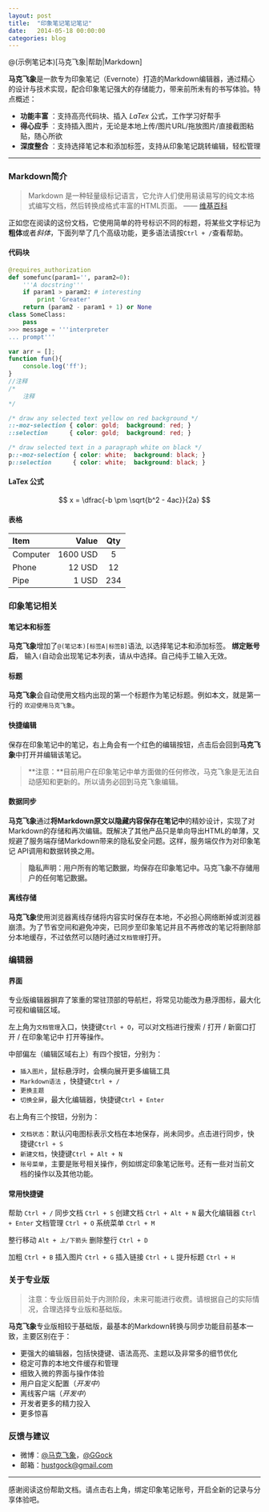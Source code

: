 ```yaml
---
layout: post
title:  "印象笔记笔记笔记"
date:   2014-05-18 00:00:00
categories: blog
---
```




@(示例笔记本)[马克飞象|帮助|Markdown]

**马克飞象**是一款专为印象笔记（Evernote）打造的Markdown编辑器，通过精心的设计与技术实现，配合印象笔记强大的存储能力，带来前所未有的书写体验。特点概述：
 
- **功能丰富** ：支持高亮代码块、插入 *LaTex* 公式，工作学习好帮手
- **得心应手** ：支持插入图片，无论是本地上传/图片URL/拖放图片/直接截图粘贴，随心所欲
- **深度整合** ：支持选择笔记本和添加标签，支持从印象笔记跳转编辑，轻松管理

-------------------

### Markdown简介

> Markdown 是一种轻量级标记语言，它允许人们使用易读易写的纯文本格式编写文档，然后转换成格式丰富的HTML页面。    —— [维基百科](https://zh.wikipedia.org/wiki/Markdown)

正如您在阅读的这份文档，它使用简单的符号标识不同的标题，将某些文字标记为**粗体**或者*斜体*，下面列举了几个高级功能，更多语法请按`Ctrl + /`查看帮助。 

#### 代码块
``` python
@requires_authorization
def somefunc(param1='', param2=0):
    '''A docstring'''
    if param1 > param2: # interesting
        print 'Greater'
    return (param2 - param1 + 1) or None
class SomeClass:
    pass
>>> message = '''interpreter
... prompt'''
```

```js
var arr = [];
function fun(){
	console.log('ff');
}
//注释
/*
	注释
*/
```
```css
/* draw any selected text yellow on red background */
::-moz-selection { color: gold;  background: red; }
::selection      { color: gold;  background: red; } 

/* draw selected text in a paragraph white on black */
p::-moz-selection { color: white;  background: black; }
p::selection      { color: white;  background: black; }
```

#### LaTex 公式
$$	x = \dfrac{-b \pm \sqrt{b^2 - 4ac}}{2a} $$

#### 表格
| Item      |    Value | Qty  |
| :-------- | --------:| :--: |
| Computer  | 1600 USD |  5   |
| Phone     |   12 USD |  12  |
| Pipe      |    1 USD | 234  |

### 印象笔记相关

#### 笔记本和标签
**马克飞象**增加了`@(笔记本)[标签A|标签B]`语法, 以选择笔记本和添加标签。 **绑定账号后**， 输入`(`自动会出现笔记本列表，请从中选择。自己纯手工输入无效。

#### 标题
**马克飞象**会自动使用文档内出现的第一个标题作为笔记标题。例如本文，就是第一行的 `欢迎使用马克飞象`。

#### 快捷编辑
保存在印象笔记中的笔记，右上角会有一个红色的编辑按钮，点击后会回到**马克飞象**中打开并编辑该笔记。
>**注意：**目前用户在印象笔记中单方面做的任何修改，马克飞象是无法自动感知和更新的。所以请务必回到马克飞象编辑。

#### 数据同步
**马克飞象**通过**将Markdown原文以隐藏内容保存在笔记中**的精妙设计，实现了对Markdown的存储和再次编辑。既解决了其他产品只是单向导出HTML的单薄，又规避了服务端存储Markdown带来的隐私安全问题。这样，服务端仅作为对印象笔记 API调用和数据转换之用。

 >**隐私声明：用户所有的笔记数据，均保存在印象笔记中。马克飞象不存储用户的任何笔记数据。**

#### 离线存储
**马克飞象**使用浏览器离线存储将内容实时保存在本地，不必担心网络断掉或浏览器崩溃。为了节省空间和避免冲突，已同步至印象笔记并且不再修改的笔记将删除部分本地缓存，不过依然可以随时通过`文档管理`打开。


### 编辑器
#### 界面
专业版编辑器摒弃了笨重的常驻顶部的导航栏，将常见功能改为悬浮图标，最大化可视和编辑区域。

左上角为`文档管理`入口，快捷键`Ctrl + O`，可以对文档进行搜索 / 打开 / 新窗口打开 / 在印象笔记中 打开等操作。

中部偏左（编辑区域右上）有四个按钮，分别为：
- `插入图片`，鼠标悬浮时，会横向展开更多编辑工具
- `Markdown语法` ，快捷键`Ctrl + /`
- `更换主题`
- `切换全屏`，最大化编辑器，快捷键`Ctrl + Enter`

右上角有三个按钮，分别为：
- `文档状态`：默认闪电图标表示文档在本地保存，尚未同步。点击进行同步，快捷键`Ctrl + S`
- `新建文档`，快捷键`Ctrl + Alt + N`
- `账号菜单`，主要是账号相关操作，例如绑定印象笔记账号。还有一些对当前文档的操作以及其他功能。

#### 常用快捷键

帮助    `Ctrl + /`
同步文档    `Ctrl + S`
创建文档    `Ctrl + Alt + N`
最大化编辑器    `Ctrl + Enter`
文档管理    `Ctrl + O`
系统菜单    `Ctrl + M`

整行移动    `Alt + 上/下箭头`
删除整行    `Ctrl + D`

加粗    `Ctrl + B`
插入图片    `Ctrl + G`
插入链接    `Ctrl + L`
提升标题    `Ctrl + H`

### 关于专业版
> 注意：专业版目前处于内测阶段，未来可能进行收费。请根据自己的实际情况，合理选择专业版和基础版。

**马克飞象**专业版相较于基础版，最基本的Markdown转换与同步功能目前基本一致，主要区别在于：
- 更强大的编辑器，包括快捷键、语法高亮、主题以及非常多的细节优化
- 稳定可靠的本地文件缓存和管理
- 细致入微的界面与操作体验
- 用户自定义配置（*开发中*）
- 离线客户端（*开发中*）
- 开发者更多的精力投入
- 更多惊喜

### 反馈与建议
- 微博：[@马克飞象](http://weibo.com/u/2788354117)，[@GGock](http://weibo.com/ggock "开发者个人账号")
- 邮箱：<hustgock@gmail.com>

---------
感谢阅读这份帮助文档。请点击右上角，绑定印象笔记账号，开启全新的记录与分享体验吧。
